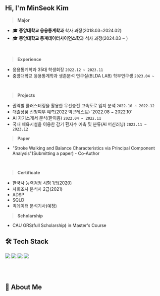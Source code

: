 ##  Hi, I'm MinSeok Kim
> **Major** 
-  🎓 **중앙대학교 응용통계학과** 학사 과정(2018.03~2024.02)
-  🎓 **중앙대학교 통계데이터사이언스학과** 석사 과정(2024.03 ~ )
</br>

> **Experience**
- 응용통계학과 35대 학생회장 `2022.12 ~ 2023.11`
- 중앙대학교 응용통계학과 생존분석 연구실(BLDA LAB) 학부연구생  `2023.04 ~ `
</br>

> **Projects**
- 권역별 클러스터링을 활용한 무선충전 고속도로 입지 분석 `2022.10 ~ 2022.12`
- 대출상품 신청여부 예측(2022 빅콘테스트) '2022.08 ~ 2022.10`
- AI 자기소개서 분석(한이음) `2022.04 ~ 2022.11`
- 국내 체육시설을 이용한 감기 환자수 예측 및 분류(AI 머신러닝) `2023.11 ~ 2023.12`

> **Paper** 
- "Stroke Walking and Balance Characteristics via Principal Component Analysis"(Submitting a paper) - Co-Author
</br>

> **Certificate**
- 한국사 능력검정 시험 1급(2020)
- 사회조사 분석사 2급(2021)
- ADSP
- SQLD
- 빅데이터 분석기사(예정)

> **Scholarship**
- CAU GRS(full Scholarship) in Master's Course

## 🛠️ Tech Stack 
<img src="https://img.shields.io/badge/Python-3776AB?logo=Python&logoColor=white"> <img src="https://img.shields.io/badge/SAS-4285F4?style=flat&logo=googlechrome&logoColor=blue"/> <img src="https://img.shields.io/badge/SPSS-052FAD?style=flat&logo=IBM&logoColor=black"/> <img src="https://img.shields.io/badge/RStudio-75AADB?logo=RStudio&logoColor=white">

</br></br>


## 📑 About Me

